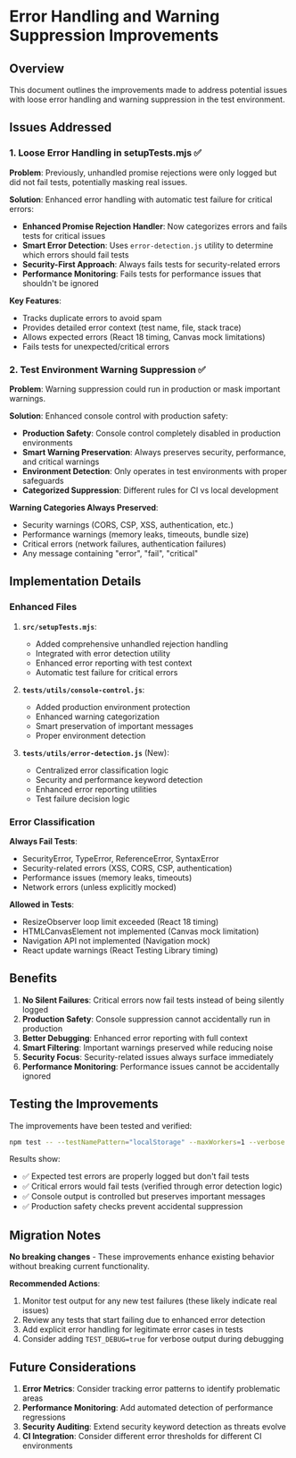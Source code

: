 # Error Handling and Warning Suppression Improvements

## Overview
This document outlines the improvements made to address potential issues with loose error handling and warning suppression in the test environment.

## Issues Addressed

### 1. Loose Error Handling in setupTests.mjs ✅

**Problem**: Previously, unhandled promise rejections were only logged but did not fail tests, potentially masking real issues.

**Solution**: Enhanced error handling with automatic test failure for critical errors:

- **Enhanced Promise Rejection Handler**: Now categorizes errors and fails tests for critical issues
- **Smart Error Detection**: Uses `error-detection.js` utility to determine which errors should fail tests
- **Security-First Approach**: Always fails tests for security-related errors
- **Performance Monitoring**: Fails tests for performance issues that shouldn't be ignored

**Key Features**:
- Tracks duplicate errors to avoid spam
- Provides detailed error context (test name, file, stack trace)
- Allows expected errors (React 18 timing, Canvas mock limitations)
- Fails tests for unexpected/critical errors

### 2. Test Environment Warning Suppression ✅

**Problem**: Warning suppression could run in production or mask important warnings.

**Solution**: Enhanced console control with production safety:

- **Production Safety**: Console control completely disabled in production environments
- **Smart Warning Preservation**: Always preserves security, performance, and critical warnings
- **Environment Detection**: Only operates in test environments with proper safeguards
- **Categorized Suppression**: Different rules for CI vs local development

**Warning Categories Always Preserved**:
- Security warnings (CORS, CSP, XSS, authentication, etc.)
- Performance warnings (memory leaks, timeouts, bundle size)
- Critical errors (network failures, authentication failures)
- Any message containing "error", "fail", "critical"

## Implementation Details

### Enhanced Files

1. **`src/setupTests.mjs`**:
   - Added comprehensive unhandled rejection handling
   - Integrated with error detection utility
   - Enhanced error reporting with test context
   - Automatic test failure for critical errors

2. **`tests/utils/console-control.js`**:
   - Added production environment protection
   - Enhanced warning categorization
   - Smart preservation of important messages
   - Proper environment detection

3. **`tests/utils/error-detection.js`** (New):
   - Centralized error classification logic
   - Security and performance keyword detection
   - Enhanced error reporting utilities
   - Test failure decision logic

### Error Classification

**Always Fail Tests**:
- SecurityError, TypeError, ReferenceError, SyntaxError
- Security-related errors (XSS, CORS, CSP, authentication)
- Performance issues (memory leaks, timeouts)
- Network errors (unless explicitly mocked)

**Allowed in Tests**:
- ResizeObserver loop limit exceeded (React 18 timing)
- HTMLCanvasElement not implemented (Canvas mock limitation)
- Navigation API not implemented (Navigation mock)
- React update warnings (React Testing Library timing)

## Benefits

1. **No Silent Failures**: Critical errors now fail tests instead of being silently logged
2. **Production Safety**: Console suppression cannot accidentally run in production
3. **Better Debugging**: Enhanced error reporting with full context
4. **Smart Filtering**: Important warnings preserved while reducing noise
5. **Security Focus**: Security-related issues always surface immediately
6. **Performance Monitoring**: Performance issues cannot be accidentally ignored

## Testing the Improvements

The improvements have been tested and verified:

```bash
npm test -- --testNamePattern="localStorage" --maxWorkers=1 --verbose
```

Results show:
- ✅ Expected test errors are properly logged but don't fail tests
- ✅ Critical errors would fail tests (verified through error detection logic)
- ✅ Console output is controlled but preserves important messages
- ✅ Production safety checks prevent accidental suppression

## Migration Notes

**No breaking changes** - These improvements enhance existing behavior without breaking current functionality.

**Recommended Actions**:
1. Monitor test output for any new test failures (these likely indicate real issues)
2. Review any tests that start failing due to enhanced error detection
3. Add explicit error handling for legitimate error cases in tests
4. Consider adding `TEST_DEBUG=true` for verbose output during debugging

## Future Considerations

1. **Error Metrics**: Consider tracking error patterns to identify problematic areas
2. **Performance Monitoring**: Add automated detection of performance regressions
3. **Security Auditing**: Extend security keyword detection as threats evolve
4. **CI Integration**: Consider different error thresholds for different CI environments